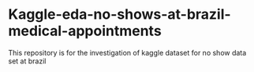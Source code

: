 # Kaggle-eda-no-shows-at-brazil-medical-appointments
This repository is for the investigation of kaggle dataset for no show data set at brazil
